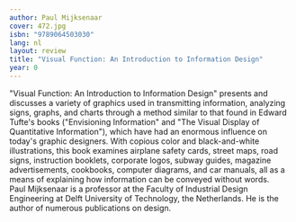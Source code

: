 ```yaml
---
author: Paul Mijksenaar
cover: 472.jpg
isbn: "9789064503030"
lang: nl
layout: review
title: "Visual Function: An Introduction to Information Design"
year: 0
---
```


"Visual Function: An Introduction to Information Design" presents and discusses a variety of graphics used in transmitting information, analyzing signs, graphs, and charts through a method similar to that found in Edward Tufte's books ("Envisioning Information" and "The Visual Display of Quantitative Information"), which have had an enormous influence on today's graphic designers. With copious color and black-and-white illustrations, this book examines airplane safety cards, street maps, road signs, instruction booklets, corporate logos, subway guides, magazine advertisements, cookbooks, computer diagrams, and car manuals, all as a means of explaining how information can be conveyed without words.  
Paul Mijksenaar is a professor at the Faculty of Industrial Design Engineering at Delft University of Technology, the Netherlands. He is the author of numerous publications on design.
